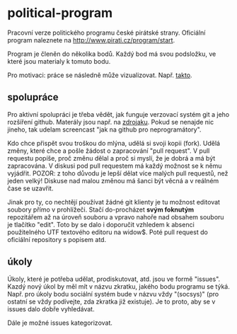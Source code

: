 political-program
=================

Pracovní verze politického programu české pirátské strany.
Oficiální program naleznete na http://www.pirati.cz/program/start.

Program je členěn do několika bodů. Každý bod má svou podsložku, ve které jsou materialy k tomuto bodu.

Pro motivaci: práce se následně může vizualizovat. Např. [takto](http://www.youtube.com/watch?v=ylB4f59lCpI).

spolupráce
----------

Pro aktivní spolupráci je třeba vědět, jak funguje verzovací systém git a jeho rozšíření github.
Materály jsou např. na [zdrojaku](http://www.zdrojak.cz/zpravicky/git-immersion-vas-zasveti-do-gitu-behem-nekolik-minut/).
Pokud se nenajde nic jineho, tak udelam screencast "jak na github pro neprogramátory".

Kdo chce přispět svou troškou do mlýna, udělá si svoji kopii (fork).
Udělá změny, které chce a pošle žádost o zapracování "pull request".
V pull requestu popíše, proč změnu dělal a proč si myslí, že je dobrá a má být zapracována.
V diskusi pod pull requestem má každý možnost se k němu vyjádřit.
POZOR: z toho důvodu je lepší dělat více malých pull requestů, než jeden velký!
Diskuse nad malou změnou má šanci být věcná a v reálném čase se uzavřit.

Jinak pro ty, co nechtějí používat žádné git klienty je tu možnost editovat soubory přímo v prohlížeči.
Stačí do-procházet __svým foknutým__ repozitářem až na úroveň souboru a vpravo nahoře nad obsahem souboru je tlačítko "edit".
Toto by se dalo i doporučit vzhledem k absenci použitelného UTF textového editoru na widow$.
Poté pull request do oficiální repository s popisem atd.

úkoly
-----
Úkoly, které je potřeba udělat, prodiskutovat, atd. jsou ve formě "issues".
Kazdý nový úkol by měl mít v názvu zkratku, jakého bodu programu se týká.
Např. pro úkoly bodu sociální systém bude v názvu vždy "(socsys)" (pro ostatní se vždy podívejte, zda zkratka již existuje).
Je to proto, aby se v issues dalo dobře vyhledávat.

Dále je možné issues kategorizovat.
